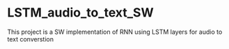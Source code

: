 # LSTM_audio_to_text_SW
This project is a SW implementation of RNN using LSTM layers for audio to text converstion
